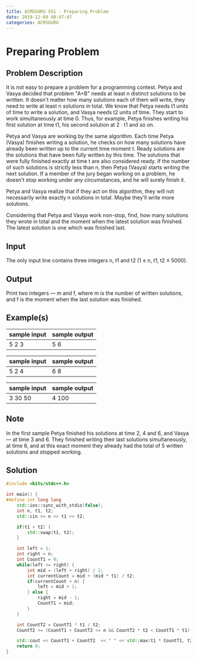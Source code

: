 ```yaml
---
title: ACMSGURU 551 - Preparing Problem
date: 2019-12-09 00:47:47
categories: ACMSGURU
---
```

# Preparing Problem

<!--more-->

## Problem Description

It is not easy to prepare a problem for a programming contest. Petya and Vasya decided that problem "A+B" needs at least n distinct solutions to be written. It doesn't matter how many solutions each of them will write, they need to write at least n solutions in total. We know that Petya needs t1 units of time to write a solution, and Vasya needs t2 units of time. They start to work simultaneously at time 0. Thus, for example, Petya finishes writing his first solution at time t1, his second solution at 2 · t1 and so on.

Petya and Vasya are working by the same algorithm. Each time Petya (Vasya) finishes writing a solution, he checks on how many solutions have already been written up to the current time moment t. Ready solutions are the solutions that have been fully written by this time. The solutions that were fully finished exactly at time t are also considered ready. If the number of such solutions is strictly less than n, then Petya (Vasya) starts writing the next solution. If a member of the jury began working on a problem, he doesn't stop working under any circumstances, and he will surely finish it.

Petya and Vasya realize that if they act on this algorithm, they will not necessarily write exactly n solutions in total. Maybe they'll write more solutions.

Considering that Petya and Vasya work non-stop, find, how many solutions they wrote in total and the moment when the latest solution was finished. The latest solution is one which was finished last.

## Input

The only input line contains three integers n, t1 and t2 (1 ≤ n, t1, t2 ≤ 5000).

## Output

Print two integers — m and f, where m is the number of written solutions, and f is the moment when the last solution was finished.

## Example(s)

|sample input|sample output|
|--|--|
|5 2 3|5 6|

|sample input|sample output|
|-|-|
|5 2 4|6 8|

|sample input|sample output|
|-|-|
|3 30 50|4 100|

## Note
In the first sample Petya finished his solutions at time 2, 4 and 6, and Vasya — at time 3 and 6. They finished writing their last solutions simultaneously, at time 6, and at this exact moment they already had the total of 5 written solutions and stopped working.

## Solution

```cpp
#include <bits/stdc++.h>

int main() {
#define int long long
    std::ios::sync_with_stdio(false);
    int n, t1, t2;
    std::cin >> n >> t1 >> t2;

    if(t1 > t2) {
        std::swap(t1, t2);
    }

    int left = 1;
    int right = n;
    int CountT1 = 0;
    while(left <= right) {
        int mid = (left + right) / 2;
        int currentCount = mid + (mid * t1) / t2;
        if(currentCount < n) {
            left = mid + 1;
        } else {
            right = mid - 1;
            CountT1 = mid;
        }
    }

    int CountT2 = CountT1 * t1 / t2;
    CountT2 += (CountT1 + CountT2 <= n && CountT2 * t2 < CountT1 * t1) ? 1 : 0;

    std::cout << CountT1 + CountT2  << " " << std::max(t1 * CountT1, t2 * CountT2) << std::endl;
    return 0;
}
```